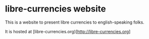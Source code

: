 # libre-currencies website

This is a website to present libre currencies to english-speaking folks.

It is hosted at [libre-currencies.org)[http://libre-currencies.org]
